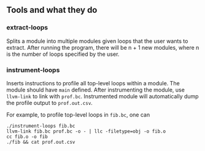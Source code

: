 ## Tools and what they do
### extract-loops
Splits a module into multiple modules given loops that the user wants to extract.
After running the program, there will be n + 1 new modules, where n is the number
of loops specified by the user.
### instrument-loops
Inserts instructions to profile all top-level loops within a module. The module
should have `main` defined. After instrumenting the module, use `llvm-link` to
link with `prof.bc`. Instrumented module will automatically dump the profile output
to `prof.out.csv`.
 
For example, to profile top-level loops in `fib.bc`, one can
```shell
./instrument-loops fib.bc
llvm-link fib.bc prof.bc -o - | llc -filetype=obj -o fib.o
cc fib.o -o fib
./fib && cat prof.out.csv
```
